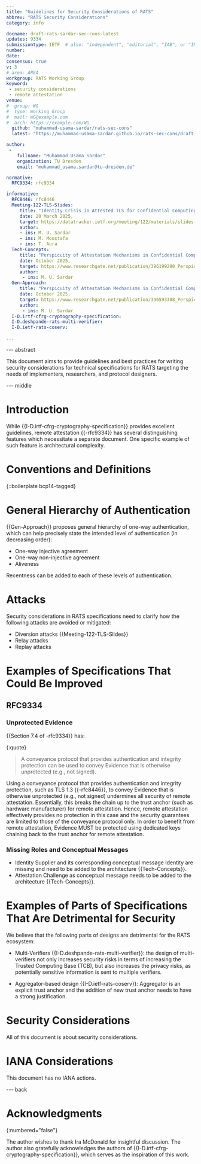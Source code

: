 ```yaml
---
title: "Guidelines for Security Considerations of RATS"
abbrev: "RATS Security Considerations"
category: info

docname: draft-rats-sardar-sec-cons-latest
updates: 9334
submissiontype: IETF  # also: "independent", "editorial", "IAB", or "IRTF"
number:
date:
consensus: true
v: 3
# area: AREA
workgroup: RATS Working Group
keyword:
 - security considerations
 - remote attestation
venue:
#  group: WG
#  type: Working Group
#  mail: WG@example.com
#  arch: https://example.com/WG
  github: "muhammad-usama-sardar/rats-sec-cons"
  latest: "https://muhammad-usama-sardar.github.io/rats-sec-cons/draft-rats-sardar-sec-cons.html"

author:
 -
    fullname: "Muhammad Usama Sardar"
    organization: TU Dresden
    email: "muhammad_usama.sardar@tu-dresden.de"

normative:
  RFC9334: rfc9334

informative:
  RFC8446: rfc8446
  Meeting-122-TLS-Slides:
     title: "Identity Crisis in Attested TLS for Confidential Computing"
     date: 20 March 2025,
     target: https://datatracker.ietf.org/meeting/122/materials/slides-122-tls-identity-crisis-00
     author:
     - ins: M. U. Sardar
     - ins: M. Moustafa
     - ins: T. Aura
  Tech-Concepts:
     title: "Perspicuity of Attestation Mechanisms in Confidential Computing: Technical Concepts"
     date: October 2025,
     target: https://www.researchgate.net/publication/396199290_Perspicuity_of_Attestation_Mechanisms_in_Confidential_Computing_Technical_Concepts
     author:
      - ins: M. U. Sardar
  Gen-Approach:
     title: "Perspicuity of Attestation Mechanisms in Confidential Computing: General Approach"
     date: October 2025,
     target: https://www.researchgate.net/publication/396593308_Perspicuity_of_Attestation_Mechanisms_in_Confidential_Computing_General_Approach
     author:
      - ins: M. U. Sardar
  I-D.irtf-cfrg-cryptography-specification:
  I-D.deshpande-rats-multi-verifier:
  I-D.ietf-rats-coserv:

...
```


--- abstract

This document aims to provide guidelines and best practices for writing
   security considerations for technical specifications for RATS
   targeting the needs of implementers, researchers, and protocol
   designers.


--- middle

# Introduction

While {{I-D.irtf-cfrg-cryptography-specification}} provides excellent guidelines, remote attestation {{-rfc9334}}
has several distinguishing features which necessitate a separate document.
One specific example of such feature is architectural complexity.


# Conventions and Definitions

{::boilerplate bcp14-tagged}

# General Hierarchy of Authentication
{{Gen-Approach}} proposes general hierarchy of one-way authentication, which can help precisely
state the intended level of authentication (in decreasing order):

* One-way injective agreement
* One-way non-injective agreement
* Aliveness

Recentness can be added to each of these levels of authentication.

# Attacks

Security considerations in RATS specifications need to clarify how the following attacks are avoided or mitigated:

* Diversion attacks {{Meeting-122-TLS-Slides}}
* Relay attacks
* Replay attacks

# Examples of Specifications That Could Be Improved

## RFC9334

### Unprotected Evidence
{{Section 7.4 of -rfc9334}} has:

{:quote}
>  A conveyance protocol that provides authentication and integrity protection can be used to convey Evidence that is otherwise unprotected (e.g., not signed).

Using a conveyance protocol that provides authentication and integrity protection, such as TLS 1.3 {{-rfc8446}},
to convey Evidence that is otherwise unprotected (e.g., not signed) undermines all security of remote attestation.
Essentially, this breaks the chain up to the trust anchor (such as hardware manufacturer) for remote attestation.
Hence, remote attestation effectively provides no protection in this case and the security guarantees are limited
to those of the conveyance protocol only. In order to benefit from remote attestation, Evidence MUST be protected
using dedicated keys chaining back to the trust anchor for remote attestation.

### Missing Roles and Conceptual Messages
* Identity Supplier and its corresponding conceptual message Identity are missing and need to be added to the architecture {{Tech-Concepts}}.
* Attestation Challenge as conceptual message needs to be added to the architecture {{Tech-Concepts}}.

# Examples of Parts of Specifications That Are Detrimental for Security

We believe that the following parts of designs are detrimental for the RATS ecosystem:

* Multi-Verifiers {{I-D.deshpande-rats-multi-verifier}}: the design of multi-verifiers not only increases security risks
in terms of increasing the Trusted Computing Base (TCB), but also increases the privacy risks, as potentially sensitive
information is sent to multiple verifiers.

* Aggregator-based design {{I-D.ietf-rats-coserv}}: Aggregator is an explicit trust anchor and the addition of new
trust anchor needs to have a strong justification.


# Security Considerations

All of this document is about security considerations.



# IANA Considerations

This document has no IANA actions.


--- back

# Acknowledgments
{:numbered="false"}

The author wishes to thank Ira McDonald for insightful discussion.
The author also gratefully acknowledges the authors of {{I-D.irtf-cfrg-cryptography-specification}}, which
serves as the inspiration of this work.
